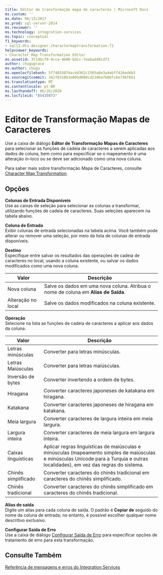 ```yaml
---
title: Editor de transformação mapa de caracteres | Microsoft Docs
ms.custom: ''
ms.date: 06/13/2017
ms.prod: sql-server-2014
ms.reviewer: ''
ms.technology: integration-services
ms.topic: conceptual
f1_keywords:
- sql12.dts.designer.charactermaptransformation.f1
helpviewer_keywords:
- Character Map Transformation Editor
ms.assetid: 3f1dbcf9-9cca-4606-bdcc-7ea6ad48cdf3
author: chugugrace
ms.author: chugu
ms.openlocfilehash: 5f74855074ac4d362c1505a0e3a4ebff416ed4b5
ms.sourcegitcommit: 34278310b3e005d008cd2106a7b86fc6e736f661
ms.translationtype: MT
ms.contentlocale: pt-BR
ms.lasthandoff: 06/26/2020
ms.locfileid: "85435073"
---
```

# <a name="character-map-transformation-editor"></a>Editor de Transformação Mapas de Caracteres
  Use a caixa de diálogo **Editor de Transformação Mapas de Caracteres** para selecionar as funções de cadeia de caracteres a serem aplicadas aos dados de coluna, bem como para especificar se o mapeamento é uma alteração in-loco ou se deve ser adicionado como uma nova coluna.  
  
 Para saber mais sobre transformação Mapa de Caracteres, consulte [Character Map Transformation](data-flow/transformations/character-map-transformation.md).  
  
## <a name="options"></a>Opções  
 **Colunas de Entrada Disponíveis**  
 Use as caixas de seleção para selecionar as colunas a transformar, utilizando funções de cadeia de caracteres. Suas seleções aparecem na tabela abaixo.  
  
 **Coluna de Entrada**  
 Exibir colunas de entrada selecionadas na tabela acima. Você também pode alterar ou remover uma seleção, por meio da lista de colunas de entrada disponíveis.  
  
 **Destino**  
 Especifique entre salvar os resultados das operações de cadeia de caracteres no local, usando a coluna existente, ou salvar os dados modificados como uma nova coluna.  
  
|Valor|Descrição|  
|-----------|-----------------|  
|Nova coluna|Salve os dados em uma nova coluna. Atribua o nome de coluna em **Alias de Saída**.|  
|Alteração no local|Salve os dados modificados na coluna existente.|  
  
 **Operação**  
 Selecione na lista as funções de cadeia de caracteres a aplicar aos dados da coluna.  
  
|Valor|Descrição|  
|-----------|-----------------|  
|Letras minúsculas|Converter para letras minúsculas.|  
|Letras Maiúsculas|Converter para letras maiúsculas.|  
|Inversão de bytes|Converter invertendo a ordem de bytes.|  
|Hiragana|Converter caracteres japoneses de katakana em hiragana.|  
|Katakana|Converter caracteres japoneses de hiragana em katakana.|  
|Meia largura|Converter caracteres de largura inteira em meia largura.|  
|Largura inteira|Converter caracteres de meia largura em largura inteira.|  
|Caixas linguísticas|Aplicar regras linguísticas de maiúsculas e minúsculas (mapeamento simples de maiúsculas e minúsculas Unicode para a Turquia e outras localidades), em vez das regras do sistema.|  
|Chinês simplificado|Converter caracteres do chinês tradicional em caracteres do chinês simplificado.|  
|Chinês tradicional|Converter caracteres do chinês simplificado em caracteres do chinês tradicional.|  
  
 **Alias de saída**  
 Digite um alias para cada coluna de saída. O padrão é **Copiar de** seguido do nome da coluna de entrada; no entanto, é possível escolher qualquer nome descritivo exclusivo.  
  
 **Configurar Saída de Erro**  
 Use a caixa de diálogo [Configurar Saída de Erro](../../2014/integration-services/configure-error-output.md) para especificar opções de tratamento de erro para esta transformação.  
  
## <a name="see-also"></a>Consulte Também  
 [Referência de mensagens e erros do Integration Services](../../2014/integration-services/integration-services-error-and-message-reference.md)  
  
  
